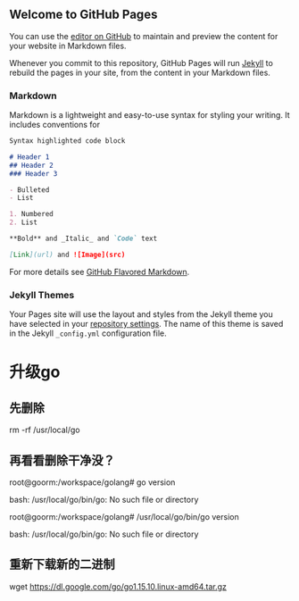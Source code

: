 ## Welcome to GitHub Pages

You can use the [editor on GitHub](https://github.com/CHHQ1/hq/edit/gh-pages/index.md) to maintain and preview the content for your website in Markdown files.

Whenever you commit to this repository, GitHub Pages will run [Jekyll](https://jekyllrb.com/) to rebuild the pages in your site, from the content in your Markdown files.

### Markdown

Markdown is a lightweight and easy-to-use syntax for styling your writing. It includes conventions for

```markdown
Syntax highlighted code block

# Header 1
## Header 2
### Header 3

- Bulleted
- List

1. Numbered
2. List

**Bold** and _Italic_ and `Code` text

[Link](url) and ![Image](src)
```

For more details see [GitHub Flavored Markdown](https://guides.github.com/features/mastering-markdown/).

### Jekyll Themes

Your Pages site will use the layout and styles from the Jekyll theme you have selected in your [repository settings](https://github.com/CHHQ1/hq/settings). The name of this theme is saved in the Jekyll `_config.yml` configuration file.

# 升级go
## 先删除 
rm -rf /usr/local/go

## 再看看删除干净没？
root@goorm:/workspace/golang# go version

bash: /usr/local/go/bin/go: No such file or directory

root@goorm:/workspace/golang# /usr/local/go/bin/go version

bash: /usr/local/go/bin/go: No such file or directory

## 重新下载新的二进制
wget https://dl.google.com/go/go1.15.10.linux-amd64.tar.gz
